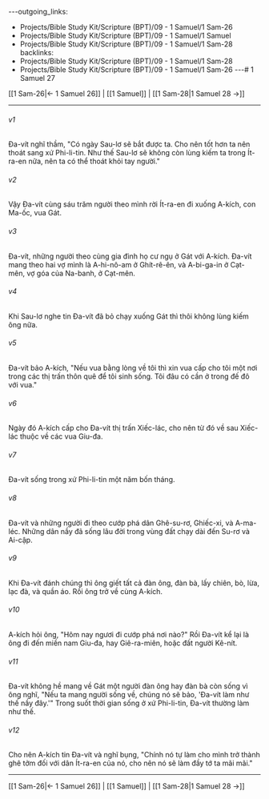 ---outgoing_links:
  - Projects/Bible Study Kit/Scripture (BPT)/09 - 1 Samuel/1 Sam-26
  - Projects/Bible Study Kit/Scripture (BPT)/09 - 1 Samuel/1 Samuel
  - Projects/Bible Study Kit/Scripture (BPT)/09 - 1 Samuel/1 Sam-28
backlinks:
  - Projects/Bible Study Kit/Scripture (BPT)/09 - 1 Samuel/1 Sam-28
  - Projects/Bible Study Kit/Scripture (BPT)/09 - 1 Samuel/1 Sam-26
---# 1 Samuel 27

[[1 Sam-26|← 1 Samuel 26]] | [[1 Samuel]] | [[1 Sam-28|1 Samuel 28 →]]
***



###### v1 
Đa-vít nghĩ thầm, "Có ngày Sau-lơ sẽ bắt được ta. Cho nên tốt hơn ta nên thoát sang xứ Phi-li-tin. Như thế Sau-lơ sẽ không còn lùng kiếm ta trong Ít-ra-en nữa, nên ta có thể thoát khỏi tay người." 

###### v2 
Vậy Đa-vít cùng sáu trăm người theo mình rời Ít-ra-en đi xuống A-kích, con Ma-ốc, vua Gát. 

###### v3 
Đa-vít, những người theo cùng gia đình họ cư ngụ ở Gát với A-kích. Đa-vít mang theo hai vợ mình là A-hi-nô-am ở Ghít-rê-ên, và A-bi-ga-in ở Cạt-mên, vợ góa của Na-banh, ở Cạt-mên. 

###### v4 
Khi Sau-lơ nghe tin Đa-vít đã bỏ chạy xuống Gát thì thôi không lùng kiếm ông nữa. 

###### v5 
Đa-vít bảo A-kích, "Nếu vua bằng lòng về tôi thì xin vua cấp cho tôi một nơi trong các thị trấn thôn quê để tôi sinh sống. Tôi đâu có cần ở trong đế đô với vua." 

###### v6 
Ngày đó A-kích cấp cho Đa-vít thị trấn Xiếc-lác, cho nên từ đó về sau Xiếc-lác thuộc về các vua Giu-đa. 

###### v7 
Đa-vít sống trong xứ Phi-li-tin một năm bốn tháng. 

###### v8 
Đa-vít và những người đi theo cướp phá dân Ghê-su-rơ, Ghiếc-xi, và A-ma-léc. Những dân nầy đã sống lâu đời trong vùng đất chạy dài đến Su-rơ và Ai-cập. 

###### v9 
Khi Đa-vít đánh chúng thì ông giết tất cả đàn ông, đàn bà, lấy chiên, bò, lừa, lạc đà, và quần áo. Rồi ông trở về cùng A-kích. 

###### v10 
A-kích hỏi ông, "Hôm nay ngươi đi cướp phá nơi nào?" Rồi Đa-vít kể lại là ông đi đến miền nam Giu-đa, hay Giê-ra-miên, hoặc đất người Kê-nít. 

###### v11 
Đa-vít không hề mang về Gát một người đàn ông hay đàn bà còn sống vì ông nghĩ, "Nếu ta mang người sống về, chúng nó sẽ bảo, 'Đa-vít làm như thế nầy đây.'" Trong suốt thời gian sống ở xứ Phi-li-tin, Đa-vít thường làm như thế. 

###### v12 
Cho nên A-kích tin Đa-vít và nghĩ bụng, "Chính nó tự làm cho mình trở thành ghê tởm đối với dân Ít-ra-en của nó, cho nên nó sẽ làm đầy tớ ta mãi mãi."

***
[[1 Sam-26|← 1 Samuel 26]] | [[1 Samuel]] | [[1 Sam-28|1 Samuel 28 →]]

